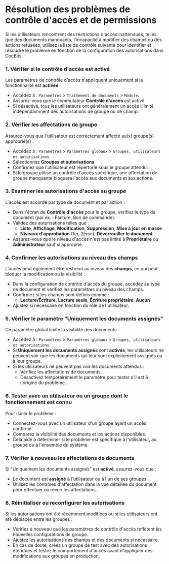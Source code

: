 # Résolution des problèmes de contrôle d'accès et de permissions

Si les utilisateurs rencontrent des restrictions d'accès inattendues, telles que des documents manquants, l'incapacité à modifier des champs ou des actions refusées, utilisez la liste de contrôle suivante pour identifier et résoudre le problème en fonction de la configuration des autorisations dans DocBits.

### 1. Vérifier si le contrôle d'accès est activé

Les paramètres de contrôle d'accès s'appliquent uniquement si la fonctionnalité est **activée**.

* Accédez à : `Paramètres` > `Traitement de documents` > `Module`.
* Assurez-vous que le commutateur **Contrôle d'accès** est activé.
* Si désactivé, tous les utilisateurs ont généralement un accès illimité indépendamment des autorisations de groupe ou de champ.

### 2. Vérifier les affectations de groupe

Assurez-vous que l'utilisateur est correctement affecté au(x) groupe(s) approprié(s) :

* Accédez à : `Paramètres` > `Paramètres globaux` > `Groupes, utilisateurs et autorisations`.
* Sélectionnez **Groupes et autorisations**.
* Confirmez que l'utilisateur est répertorié sous le groupe attendu.
* Si le groupe utilise un contrôle d'accès spécifique, une affectation de groupe manquante bloquera l'accès aux documents et aux actions.

### 3. Examiner les autorisations d'accès au groupe

L'accès est accordé par type de document et par action :

* Dans l'écran de **Contrôle d'accès** pour le groupe, vérifiez le type de document (par ex. : Facture, Bon de commande).
* Validez des autorisations telles que :
  * **Liste**, **Affichage**, **Modification**, **Suppression**, **Mise à jour en masse**
  * **Niveaux d'approbation** (1er, 2ème), **Déverrouiller le document**
* Assurez-vous que le niveau d'accès n'est pas limité à **Propriétaire** ou **Administrateur** sauf si approprié.

### 4. Confirmer les autorisations au niveau des champs

L'accès peut également être restreint au niveau des **champs**, ce qui peut bloquer la modification ou la visibilité :

* Dans la configuration de contrôle d'accès du groupe, accédez au type de document et vérifiez les paramètres au niveau des champs.
* Confirmez si les champs sont définis comme :
  * **Lecture/Écriture**, **Lecture seule**, **Écriture propriétaire**, **Aucun**
* Ajustez si nécessaire en fonction du rôle de l'utilisateur.

### 5. Vérifier le paramètre "Uniquement les documents assignés"

Ce paramètre global limite la visibilité des documents :

* Accédez à : `Paramètres` > `Paramètres globaux` > `Groupes, utilisateurs et autorisations`.
* Si **Uniquement les documents assignés** sont **activés**, les utilisateurs ne peuvent voir que les documents qui leur sont explicitement assignés ou à leur groupe.
* Si les utilisateurs ne peuvent pas voir les documents attendus :
  * Vérifiez les affectations de documents.
  * Désactivez temporairement le paramètre pour tester s'il est à l'origine du problème.

### 6. Tester avec un utilisateur ou un groupe dont le fonctionnement est connu

Pour isoler le problème :

* Connectez-vous avec un utilisateur d'un groupe ayant un accès confirmé.
* Comparez la visibilité des documents et les actions disponibles.
* Cela aide à déterminer si le problème est spécifique à l'utilisateur, au groupe ou à l'ensemble du système.

### 7. Vérifier à nouveau les affectations de documents

Si "Uniquement les documents assignés" est **activé**, assurez-vous que :

* Le document est **assigné** à l'utilisateur ou à l'un de ses groupes.
* Utilisez les contrôles d'affectation dans la vue détaillée du document pour effectuer ou revoir les affectations.

### 8. Réinitialiser ou reconfigurer les autorisations

Si les autorisations ont été récemment modifiées ou si les utilisateurs ont été déplacés entre les groupes :

* Vérifiez à nouveau que les paramètres de contrôle d'accès reflètent les nouvelles configurations de groupe.
* Ajustez les autorisations des champs et des documents si nécessaire.
* En cas de doute, créez un groupe de test avec des autorisations étendues et testez le comportement d'accès avant d'appliquer des modifications aux groupes en production.

